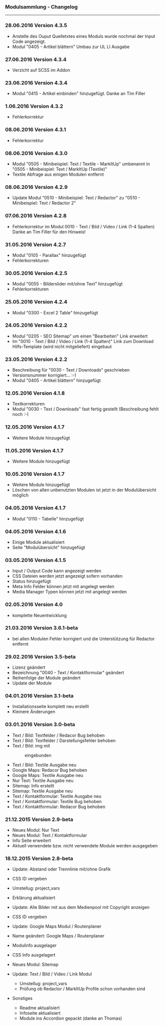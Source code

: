 ### Modulsammlung - Changelog
___


### 28.06.2016 Version 4.3.5

- Anstelle des Ouput Quelletxtes eines Moduls wurde nochmal der Input Code angezeigt.
- Modul "0405 - Artikel blättern" Umbau zur UL LI Ausgabe


### 27.06.2016 Version 4.3.4

- Verzicht auf SCSS im Addon

### 23.06.2016 Version 4.3.4

* Modul "0415 - Artikel einbinden" hinzugefügt. Danke an Tim Filler

### 1.06.2016 Version 4.3.2

* Fehlerkorrektur

### 08.06.2016 Version 4.3.1

* Fehlerkorrektur

### 08.06.2016 Version 4.3.0

* Modul "0505 - Minibeispiel: Text / Textile - MarkItUp" umbenannt in "0505 - Minibeispiel: Text / MarkItUp (Textile)"
* Textile Abfrage aus einigen Modulen entfernt



### 08.06.2016 Version 4.2.9

* Update Modul "0510 - Minibeispiel: Text / Redactor" zu "0510 - Minibeispiel: Text / Redactor 2"


### 07.06.2016 Version 4.2.8

* Fehlerkorrektur im Modul 0010 - Text / Bild / Video / Link (1-4 Spalten)
  Danke an Tim Filler für den Hinweis!

### 31.05.2016 Version 4.2.7

* Modul "0105 - Parallax" hinzugefügt
* Fehlerkorrekturen


### 30.05.2016 Version 4.2.5

* Modul "0055 - Bilderslider mit/ohne Text" hinzugefügt
* Fehlerkorrekturen

### 25.05.2016 Version 4.2.4

* Modul "0300 - Excel 2 Table" hinzugefügt

### 24.05.2016 Version 4.2.2

* Modul "0205 - SEO Sitemap" um einen "Bearbeiten" Link erweitert
* Im "0010 - Text / Bild / Video / Link (1-4 Spalten)" Link zum Download Hilfs-Template (wird nicht mitgeliefert) eingebaut

### 23.05.2016 Version 4.2.2

* Beschreibung für "0030 - Text / Downloads" geschrieben
* Versionsnummer korrigiert... :-)
* Modul "0405 - Artikel blättern" hinzugefügt

### 12.05.2016 Version 4.1.8

* Textkorrekturen
* Modul "0030 - Text / Downloads" fast fertig gestellt (Beschreibung fehlt noch :-)

### 12.05.2016 Version 4.1.7

* Weitere Module hinzugefügt


### 11.05.2016 Version 4.1.7

* Weitere Module hinzugefügt


### 10.05.2016 Version 4.1.7

* Weitere Module hinzugefügt
* Löschen von allen unbenutzten Modulen ist jetzt in der Modulübersicht möglich

### 04.05.2016 Version 4.1.7

* Modul "0110 - Tabelle" hinzugefügt


### 04.05.2016 Version 4.1.6

* Einige Module aktualisiert
* Seite "Modulübersicht" hinzugefügt

### 03.05.2016 Version 4.1.5

* Input / Output Code kann angezeigt werden
* CSS Dateien werden jetzt angezeigt sofern vorhanden
* Status hinzugefügt
* Meta Info Felder können jetzt mit angelegt werden
* Media Manager Typen können jetzt mit angelegt werden

### 02.05.2016 Version 4.0

* komplette Neuentwicklung


### 21.03.2016 Version 3.6.1-beta

* bei allen Modulen Fehler korrigiert und die Unterstützung für Redactor entfernt

### 29.02.2016 Version 3.5-beta

* Lizenz geändert
* Bezeichnung "0040 - Text / Kontaktformular" geändert
* Reihenfolge der Module geändert
* Update der Module

### 04.01.2016 Version 3.1-beta

* Installationsseite komplett neu erstellt
* Kleinere Änderungen

### 03.01.2016 Version 3.0-beta

* Text / Bild: Textfelder / Redacor Bug behoben
* Text / Bild: Textfelder / Darstellungsfehler behoben
* Text / Bild: img mit <figure> eingebunden
* Text / Bild: Textile Ausgabe neu
* Google Maps: Redacor Bug behoben
* Google Maps: Textile Ausgabe neu
* Nur Text: Textile Ausgabe neu
* Sitemap: Info erstellt
* Sitemap: Textile Ausgabe neu
* Text / Kontaktformular: Textile Ausgabe neu
* Text / Kontaktformular: Textile Bug behoben
* Text / Kontaktformular: Redacor Bug behoben

### 21.12.2015 Version 2.9-beta

* Neues Modul: Nur Text
* Neues Modul: Text / Kontaktformular
* Info Seite erweitert
* Aktuell verwendete bzw. nicht verwendete Module werden ausgegeben

### 18.12.2015 Version 2.8-beta

* Update: Abstand oder Trennlinie mit/ohne Grafik
* CSS ID vergeben
* Umstellug: project_vars
* Erklärung aktualisiert

* Update: Alle Bilder mit aus dem Medienpool mit Copyright anzeigen
* CSS ID vergeben

* Update: Google Maps Modul / Routenplaner
* Name geändert: Google Maps / Routenplaner
* Modulinfo ausgelager
* CSS Info ausgelagert
* Neues Modul: Sitemap
* Update: Text / Bild / Video / Link Modul
  * Umstellug: project_vars
  * Prüfung ob Redactor / MarkItUp Profile schon vorhanden sind
* Sonstiges
  * Readme aktualisiert
  * Infoseite aktualisiert
  * Module ins Accordion gepackt (danke an Thomas)
